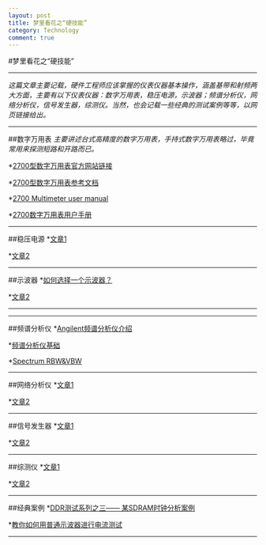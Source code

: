 ```yaml
---
layout: post
title: 梦里看花之“硬技能”
category: Technology
comment: true
---
```



#梦里看花之“硬技能”
***
*这篇文章主要记载，硬件工程师应该掌握的仪表仪器基本操作，涵盖基带和射频两大方面，主要有以下仪表仪器：数字万用表，稳压电源，示波器；频谱分析仪，网络分析仪，信号发生器，综测仪。当然，也会记载一些经典的测试案例等等，以网页链接给出。*
***
##数字万用表
*主要讲述台式高精度的数字万用表，手持式数字万用表略过，毕竟常用来探测短路和开路而已。*

*[2700型数字万用表官方网站链接](http://www.keithley.com.cn/products/dcac/dmm/?mn=2700)

*[2700型数字万用表参考文档](http://www.keithley.com.cn/products/dcac/dmm/?path=2700/Documents#1)

*[2700 Multimeter user manual](http://wenku.baidu.com/view/43b743ce6137ee06eff918c5.html)

*[2700数字万用表用户手册](http://wenku.baidu.com/link?url=0i5hV8gL9W7h3yCBJMfyMUjTbIRR3Dq1chaodQb-bTwoBaVLf2z81M6fK8lAJBaycqQQxoH-I3nCysITXgary_sJg1nzLiMi1NdWWgdE3aW)
***
##稳压电源
*[文章1]()

*[文章2]()
***
##示波器
*[如何选择一个示波器？](http://www.21ic.com/app/test/201501/612080.htm)

*[文章2]()
***

***
##频谱分析仪
*[Angilent频谱分析仪介绍](http://wenku.baidu.com/link?url=DUIb_7o49g1ZXdBpAqUWwIVBD-fDeKlIdDpV34mqQK_uEtFAkKsh4V-9fLhP3sXBiPl1xnbPYlncR4g2MvlyLqmobnW5wUQrFbWjb_zhdOC)

*[频谱分析仪基础](http://blog.sina.com.cn/s/blog_5d713e7a0101bi52.html)

*[Spectrum RBW&VBW](http://wenku.baidu.com/link?url=WMsOLcq3G6TMOjyG8ioM3fwEbkoRryC4r66IcWmblr517W4ofc_BYG7IOmu1PTZ4UmkqDk41glFFCqjC3z0A02I9HVmWJiRFzEPQehdhwNe)
***
##网络分析仪
*[文章1]()

*[文章2]()
***
##信号发生器
*[文章1]()

*[文章2]()
***
##综测仪
*[文章1]()

*[文章2]()
***
##经典案例
*[DDR测试系列之三—— 某SDRAM时钟分析案例](http://www.chinabaike.com/t/35339/2016/0102/4135911.html)

*[教你如何用普通示波器进行电流测试](http://www.elecfans.com/instrument/362116.html?v=pc)
***
